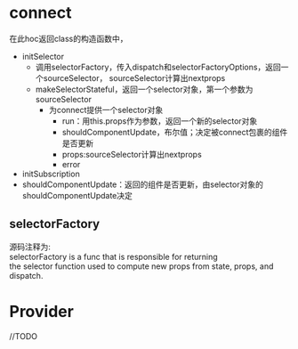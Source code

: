 # connect
在此hoc返回class的构造函数中，

- initSelector
	- 调用selectorFactory，传入dispatch和selectorFactoryOptions，返回一个sourceSelector，	sourceSelector计算出nextprops
	- makeSelectorStateful，返回一个selector对象，第一个参数为sourceSelector
		- 为connect提供一个selector对象
			- run：用this.props作为参数，返回一个新的selector对象
			- shouldComponentUpdate，布尔值；决定被connect包裹的组件是否更新
			- props:sourceSelector计算出nextprops
			- error
- initSubscription
- shouldComponentUpdate：返回的组件是否更新，由selector对象的shouldComponentUpdate决定


## selectorFactory
源码注释为:   
selectorFactory is a func that is responsible for returning   
the selector function used to compute new props from state, props, and dispatch. 



# Provider

//TODO

